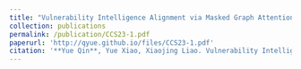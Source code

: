 ```yaml
---
title: "Vulnerability Intelligence Alignment via Masked Graph Attention Networks"
collection: publications
permalink: /publication/CCS23-1.pdf
paperurl: 'http://qyue.github.io/files/CCS23-1.pdf'
citation: '**Yue Qin**, Yue Xiao, Xiaojing Liao. Vulnerability Intelligence Alignment via Masked Graph Attention Networks. *to appear in Proceedings of ACM Conference on Computer and Communications Security (CCS), 2023*.'
---
```

